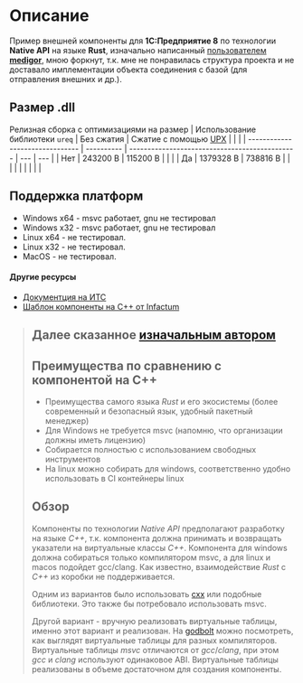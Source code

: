 # Описание
Пример внешней компоненты для **1С:Предприятие 8** по технологии **Native API** на языке **Rust**, изначально написанный   [пользователем **medigor**](https://github.com/medigor/example-native-api-rs), мною форкнут, т.к. мне не понравилась структура проекта и не доставало имплементации объекта соединения с базой (для отправления внешних и др.).

## Размер .dll
Релизная сборка с оптимизациями на размер 
| Использование библиотеки `ureq` | Без сжатия | Сжатие с помощью [UPX](https://upx.github.io/) |     |     |
| ------------------------------- | ---------- | ---------------------------------------------- | --- | --- |
| Нет                             | 243200 B   | 115200 B                                       |     |     |
| Да                              | 1379328 B  | 738816 B                                       |     |     |
|                                 |            |                                                |     |     |

## Поддержка платформ
- Windows x64 - msvc работает, gnu не тестировал
- Windows x32 - msvc работает, gnu не тестировал
- Linux x64 - не тестировал.
- Linux x32 - не тестировал.
- MacOS - не тестировал.





#### Другие ресурсы
* [Документция на ИТС](https://its.1c.ru/db/metod8dev#content:3221:hdoc)
* [Шаблон компоненты на C++ от Infactum](https://github.com/Infactum/addin-template)

>## Далее сказанное [изначальным автором](https://github.com/medigor/example-native-api-rs)
>## Преимущества по сравнению с компонентой на C++
>* Преимущества самого языка *Rust* и его экосистемы (более современный и безопасный язык, удобный пакетный менеджер)
>* Для Windows не требуется msvc (напомню, что организации должны иметь лицензию)
>* Собирается полностью с использованием свободных инструментов
>* На linux можно собирать для windows, соответственно удобно использовать в CI контейнеры linux
>
>## Обзор
>Компоненты по технологии *Native API* предполагают разработку на языке *C++*, т.к. компонента должна принимать и возвращать указатели на виртуальные классы *C++*. Компонента для windows должна собираться только компилятором msvc, а для linux и macos подойдет gcc/clang.
>Как известно, взаимодействие *Rust* с *C++* из коробки не поддерживается. 
>
>Одним из вариантов было использовать [cxx](https://github.com/dtolnay/cxx) или подобные библиотеки. Это также бы потребовало использовать msvc.
>
>Другой вариант - вручную реализовать виртуальные таблицы, именно этот вариант и реализован.
На [godbolt](https://godbolt.org/z/KM3jaWMWs) можно посмотреть, как выглядят виртуальные таблицы для разных компиляторов. Виртуальные таблицы *msvc* отличаются от *gcc*/*clang*, при этом *gcc* и *clang* используют одинаковое ABI. Виртуальные таблицы реализованы в объеме достаточном для создания компоненты.